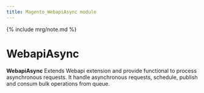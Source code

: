 ```yaml
---
title: Magento_WebapiAsync module
---
```


{% include mrg/note.md %}

# WebapiAsync

**WebapiAsync** Extends Webapi extension and provide functional to process asynchronous requests. It handle asynchronous requests, schedule, publish and consum bulk operations from queue.
